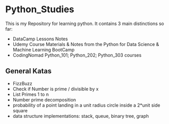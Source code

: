 # Python_Studies
This is my Repository for learning python. It contains 3 main distinctions so far: 
 - DataCamp Lessons Notes
 - Udemy Course Materials & Notes from the Python for Data Science & Machine Learning BootCamp
 - CodingNomad Python_101; Python_202; Python_303 courses

## General Katas
 - FizzBuzz
 - Check if Number is prime / divisible by x
 - List Primes 1 to n
 - Number prime decomposition
 - probability of a point landing in a unit radius circle inside a 2*unit side square
 - data structure implementations: stack, queue, binary tree, graph

